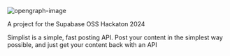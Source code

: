 ![opengraph-image](https://github.com/Steellgold/simplist/assets/51505384/39caa4ac-da4b-4b42-80a9-f69c257d210e)

A project for the Supabase OSS Hackaton 2024

Simplist is a simple, fast posting API. Post your content in the simplest way possible, and just get your content back with an API
